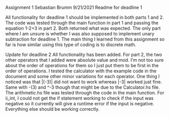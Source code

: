 Assignment 1
Sebastian Brumm 9/21/2021
Readme for deadline 1

All functionality for deadline 1 should be implemented in both parts 1 and 2.
The code was tested through the main function in part 1 and passing the equation 1-2+3 in part 2.
Both returned what was expected.
The only part where I am unsure is whether I was also supposed to implement unary subtraction for deadline 1.
The main thing I learned from this assignment so far is how similar using this type of coding is to discrete math.

Update for deadline 2
All functionality has been added. For part 2, the two other operators that I added were absolute value and mod. I'm not too sure about the order of operations for them so I just put them to be first in the order of operations.
I tested the calculator with the example code in the document and some other minor variations for each operator. One thing I noticed was that |(-3)| did not want to work whereas |-3| worked just fine. Same with -(3) and ^-3 though that might be due to the Calculator.hs file.
The arithmetic.hs file was tested through the code in the main function. For ii_int, I could not get the if statement working to check if the input was negative so it currently will give a runtime error if the input is negative. Everything else should be working correctly.
